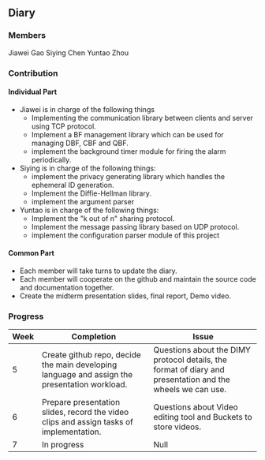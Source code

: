 ## Diary

### Members

Jiawei Gao	Siying Chen	Yuntao Zhou

### Contribution

#### Individual Part

- Jiawei is in charge of the following things
  - Implementing the communication library between clients and server using TCP protocol.
  - Implement a BF management library which can be used for managing DBF, CBF and QBF.
  - implement the background timer module for firing the alarm periodically.
- Siying is in charge of the following things:
  - implement the privacy generating library which handles the ephemeral ID generation. 
  - Implement the Diffie-Hellman library.
  - implement the argument parser
- Yuntao is in charge of the following things:
  - Implement the "k out of n" sharing protocol.
  - Implement the message passing library based on UDP protocol.
  - implement the configuration parser module of this project

#### Common Part

- Each member will take turns to update the diary.
- Each member will cooperate on the github and maintain the source code and documentation together.
- Create the midterm presentation slides, final report, Demo video.

### Progress

| Week | Completion                                                   | Issue                                                        |
| ---- | ------------------------------------------------------------ | ------------------------------------------------------------ |
| 5    | Create github repo, decide the main developing language and assign the presentation workload. | Questions about the DIMY protocol details, the format of diary and presentation and the wheels we can use. |
| 6    | Prepare presentation slides, record the video clips and  assign tasks of implementation. | Questions about Video editing tool and Buckets to store videos. |
| 7    | In progress                                                  | Null                                                         |
